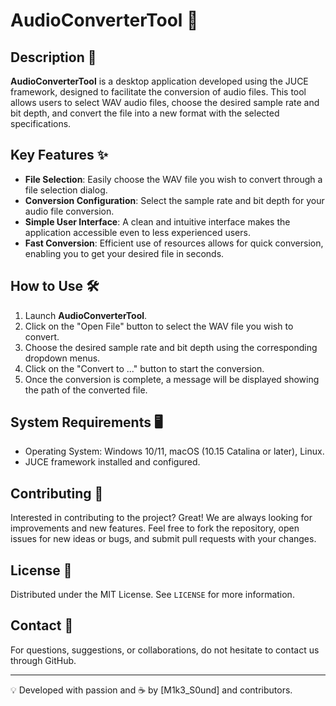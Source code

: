 # AudioConverterTool 🎵

## Description 📝
**AudioConverterTool** is a desktop application developed using the JUCE framework, designed to facilitate the conversion of audio files. This tool allows users to select WAV audio files, choose the desired sample rate and bit depth, and convert the file into a new format with the selected specifications.

## Key Features ✨
- **File Selection**: Easily choose the WAV file you wish to convert through a file selection dialog.
- **Conversion Configuration**: Select the sample rate and bit depth for your audio file conversion.
- **Simple User Interface**: A clean and intuitive interface makes the application accessible even to less experienced users.
- **Fast Conversion**: Efficient use of resources allows for quick conversion, enabling you to get your desired file in seconds.

## How to Use 🛠️
1. Launch **AudioConverterTool**.
2. Click on the "Open File" button to select the WAV file you wish to convert.
3. Choose the desired sample rate and bit depth using the corresponding dropdown menus.
4. Click on the "Convert to ..." button to start the conversion.
5. Once the conversion is complete, a message will be displayed showing the path of the converted file.

## System Requirements 🖥️
- Operating System: Windows 10/11, macOS (10.15 Catalina or later), Linux.
- JUCE framework installed and configured.

## Contributing 🤝
Interested in contributing to the project? Great! We are always looking for improvements and new features. Feel free to fork the repository, open issues for new ideas or bugs, and submit pull requests with your changes.

## License 📄
Distributed under the MIT License. See `LICENSE` for more information.

## Contact 📧
For questions, suggestions, or collaborations, do not hesitate to contact us through GitHub.

---

💡 Developed with passion and ☕ by [M1k3_S0und] and contributors.


